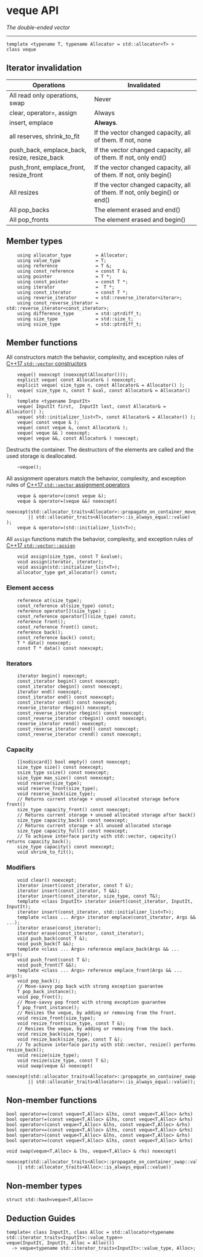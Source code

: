 # veque API
_The double-ended vector_

------


    template <typename T, typename Allocator = std::allocator<T> >
    class veque
    
## Iterator invalidation

| Operations | Invalidated |
|---|---|
| All read only operations, swap | Never |
| clear, operator=, assign | Always |
| insert, emplace | **Always**.   |
| all reserves, shrink_to_fit | If the vector changed capacity, all of them. If not, none |
| push_back, emplace_back, resize, resize_back | If the vector changed capacity, all of them. If not, only end() |
| push_front, emplace_front, resize_front | If the vector changed capacity, all of them. If not, only begin() |
| All resizes | If the vector changed capacity, all of them. If not, only begin() or end() |
| All pop_backs | The element erased and end() |
| All pop_fronts | The element erased and begin() |

## Member types
  
        using allocator_type         = Allocator;
        using value_type             = T;
        using reference              = T &;
        using const_reference        = const T &;
        using pointer                = T *;
        using const_pointer          = const T *;
        using iterator               =  T *;
        using const_iterator         = const T *;
        using reverse_iterator       = std::reverse_iterator<iterar>;
        using const_reverse_iterator = std::reverse_iterator<const_iterator>;
        using difference_type        = std::ptrdiff_t;
        using size_type              = std::size_t;
        using ssize_type             = std::ptrdiff_t;

## Member functions

All constructors match the behavior, complexity, and exception rules of [C++17 `std::vector` constructors](https://en.cppreference.com/w/cpp/container/vector/vector)

        veque() noexcept (noexcept(Allocator()));
        explicit veque( const Allocator& ) noexcept;
        explicit veque( size_type n, const Allocator& = Allocator() );
        veque( size_type n, const T &val, const Allocator& = Allocator() );
        template <typename InputIt>
        veque( InputIt first,  InputIt last, const Allocator& = Allocator() );
        veque( std::initializer_list<T>, const Allocator& = Allocator() );
        veque( const veque & );
        veque( const veque &, const Allocator& );
        veque( veque && ) noexcept;
        veque( veque &&, const Allocator& ) noexcept;
        
Destructs the container. The destructors of the elements are called and the used storage is deallocated.

        ~veque();
        
All assignment operators match the behavior, complexity, and exception rules of [C++17 `std::vector` assignment operators](https://en.cppreference.com/w/cpp/container/vector/operator%3D)

        veque & operator=(const veque &);
        veque & operator=(veque &&) noexcept(
            noexcept(std::allocator_traits<Allocator>::propagate_on_container_move_assignment::value
            || std::allocator_traits<Allocator>::is_always_equal::value) );
        veque & operator=(std::initializer_list<T>);
        
All `assign` functions match the behavior, complexity, and exception rules of [C++17 `std::vector::assign`](https://en.cppreference.com/w/cpp/container/vector/assign)

        void assign(size_type, const T &value);
        void assign(iterator, iterator);
        void assign(std::initializer_list<T>);
        allocator_type get_allocator() const;

### Element access
        reference at(size_type);
        const_reference at(size_type) const;
        reference operator[](size_type) ;
        const_reference operator[](size_type) const;
        reference front();
        const_reference front() const;
        reference back();
        const_reference back() const;
        T * data() noexcept;
        const T * data() const noexcept;
        
### Iterators
        iterator begin() noexcept;
        const_iterator begin() const noexcept;
        const_iterator cbegin() const noexcept;
        iterator end() noexcept;
        const_iterator end() const noexcept;
        const_iterator cend() const noexcept;
        reverse_iterator rbegin() noexcept;
        const_reverse_iterator rbegin() const noexcept;
        const_reverse_iterator crbegin() const noexcept;
        reverse_iterator rend() noexcept;
        const_reverse_iterator rend() const noexcept;
        const_reverse_iterator crend() const noexcept;

### Capacity
        [[nodiscard]] bool empty() const noexcept;
        size_type size() const noexcept;
        ssize_type ssize() const noexcept;
        size_type max_size() const noexcept;
        void reserve(size_type);
        void reserve_front(size_type);
        void reserve_back(size_type);
        // Returns current storage + unused allocated storage before front()
        size_type capacity_front() const noexcept;
        // Returns current storage + unused allocated storage after back()
        size_type capacity_back() const noexcept;
        // Returns current storage + all unused allocated storage
        size_type capacity_full() const noexcept;
        // To achieve interface parity with std::vector, capacity() returns capacity_back();
        size_type capacity() const noexcept;
        void shrink_to_fit();

### Modifiers
        void clear() noexcept;
        iterator insert(const_iterator, const T &);
        iterator insert(const_iterator, T &&);
        iterator insert(const_iterator, size_type, const T&);
        template <class InputIt> iterator insert(const_iterator, InputIt, InputIt);
        iterator insert(const_iterator, std::initializer_list<T>);
        template <class ... Args> iterator emplace(const_iterator, Args && ...);
        iterator erase(const_iterator);
        iterator erase(const_iterator, const_iterator);
        void push_back(const T &);
        void push_back(T &&);
        template <class ... Args> reference emplace_back(Args && ... args);
        void push_front(const T &);
        void push_front(T &&);
        template <class ... Args> reference emplace_front(Args && ... args);
        void pop_back();
        // Move-savvy pop back with strong exception guarantee
        T pop_back_instance();
        void pop_front();
        // Move-savvy pop front with strong exception guarantee
        T pop_front_instance();
        // Resizes the veque, by adding or removing from the front. 
        void resize_front(size_type);
        void resize_front(size_type, const T &);
        // Resizes the veque, by adding or removing from the back.
        void resize_back(size_type);
        void resize_back(size_type, const T &);
        // To achieve interface parity with std::vector, resize() performs resize_back();
        void resize(size_type);
        void resize(size_type, const T &);
        void swap(veque &) noexcept(
            noexcept(std::allocator_traits<Allocator>::propagate_on_container_swap::value
            || std::allocator_traits<Allocator>::is_always_equal::value));

## Non-member functions

    bool operator==(const veque<T,Alloc> &lhs, const veque<T,Alloc> &rhs)
    bool operator!=(const veque<T,Alloc> &lhs, const veque<T,Alloc> &rhs)
    bool operator<(const veque<T,Alloc> &lhs, const veque<T,Alloc> &rhs)
    bool operator<=(const veque<T,Alloc> &lhs, const veque<T,Alloc> &rhs)
    bool operator>(const veque<T,Alloc> &lhs, const veque<T,Alloc> &rhs)
    bool operator>=(const veque<T,Alloc> &lhs, const veque<T,Alloc> &rhs)

    void swap(veque<T,Alloc> & lhs, veque<T,Alloc> & rhs) noexcept(
        noexcept(std::allocator_traits<Alloc>::propagate_on_container_swap::value
        || std::allocator_traits<Alloc>::is_always_equal::value))

## Non-member types

    struct std::hash<veque<T,Alloc>>

## Deduction Guides

    template< class InputIt, class Alloc = std::allocator<typename std::iterator_traits<InputIt>::value_type>>
    veque(InputIt, InputIt, Alloc = Alloc())
      -> veque<typename std::iterator_traits<InputIt>::value_type, Alloc>;
